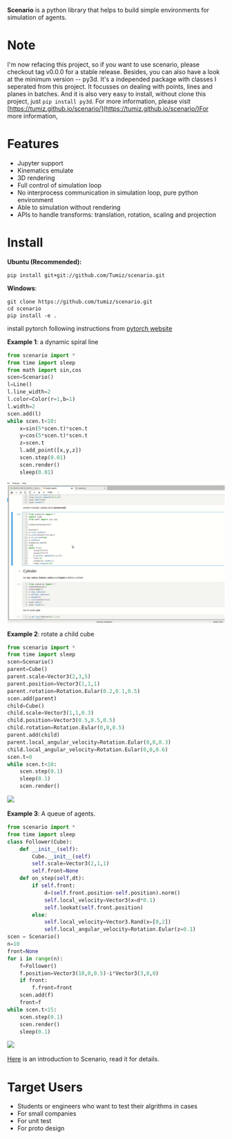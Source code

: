 **Scenario** is a python library that helps to build simple environments for simulation of agents.

# Note

I'm now refacing this project, so if you want to use scenario, please checkout tag v0.0.0 for a stable release.
Besides, you can also have a look at the minimum version -- py3d. It's a independed package with classes I seperated from this project. It focusses on dealing with points, lines and planes in batches. And it is also very easy to install, without clone this project, just `pip install py3d`. For more information, please visit [https://tumiz.github.io/scenario/](https://tumiz.github.io/scenario/)For more information,

# Features

* Jupyter support
* Kinematics emulate
* 3D rendering
* Full control of simulation loop
* No interprocess communication in simulation loop, pure python environment
* Able to simulation without rendering
* APIs to handle transforms: translation, rotation, scaling and projection

# Install

**Ubuntu (Recommended):**

```shell
pip install git+git://github.com/Tumiz/scenario.git
```

**Windows**:

```
git clone https://github.com/tumiz/scenario.git
cd scenario
pip install -e .
```

install pytorch following instructions from [pytorch website](https://pytorch.org/get-started/locally/)

**Example 1**: a dynamic spiral line

```python
from scenario import *
from time import sleep
from math import sin,cos
scen=Scenario()
l=Line()
l.line_width=2
l.color=Color(r=1,b=1)
l.width=2
scen.add(l)
while scen.t<10:
    x=sin(5*scen.t)*scen.t
    y=cos(5*scen.t)*scen.t
    z=scen.t
    l.add_point([x,y,z])
    scen.step(0.01)
    scen.render()
    sleep(0.01)
```

![](doc/dynamic_line.gif)

**Example 2**: rotate a child cube

```python
from scenario import *
from time import sleep
scen=Scenario()
parent=Cube()
parent.scale=Vector3(2,3,5)
parent.position=Vector3(1,1,1)
parent.rotation=Rotation.Eular(0.2,0.1,0.5)
scen.add(parent)
child=Cube()
child.scale=Vector3(1,1,0.3)
child.position=Vector3(0.5,0.5,0.5)
child.rotation=Rotation.Eular(0,0,0.5)
parent.add(child)
parent.local_angular_velocity=Rotation.Eular(0,0,0.3)
child.local_angular_velocity=Rotation.Eular(0,0,0.6)
scen.t=0
while scen.t<10:
    scen.step(0.1)
    sleep(0.1)
    scen.render()
```

![](doc/local_rotation.gif)

**Example 3**: A queue of agents.

```python
from scenario import *
from time import sleep
class Follower(Cube):
    def __init__(self):
        Cube.__init__(self)
        self.scale=Vector3(2,1,1)
        self.front=None
    def on_step(self,dt):
        if self.front:
            d=(self.front.position-self.position).norm()
            self.local_velocity=Vector3(x=d*0.1)
            self.lookat(self.front.position)
        else:
            self.local_velocity=Vector3.Rand(x=[0,2])
            self.local_angular_velocity=Rotation.Eular(z=0.1)
scen = Scenario()
n=10
front=None
for i in range(n):
    f=Follower()
    f.position=Vector3(10,0,0.5)-i*Vector3(3,0,0)
    if front:
        f.front=front
    scen.add(f)
    front=f
while scen.t<15:
    scen.step(0.1)
    scen.render()
    sleep(0.1)
```

![](doc/queue.gif)

[Here](doc/basics.ipynb) is an introduction to Scenario, read it for details.

# Target Users

* Students or engineers who want to test their algrithms in cases
* For small companies
* For unit test
* For proto design
